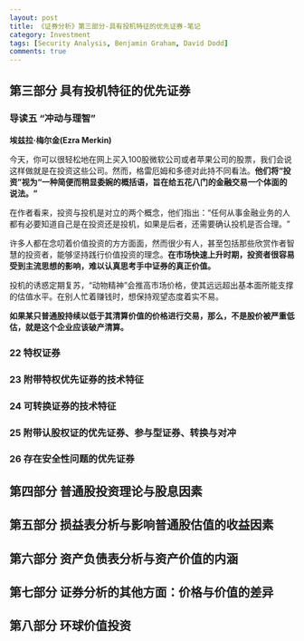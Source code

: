 ```yaml
---
layout: post
title: 《证券分析》第三部分-具有投机特征的优先证券-笔记
category: Investment
tags: [Security Analysis, Benjamin Graham, David Dodd]
comments: true
---
```


## 第三部分 具有投机特征的优先证券

### 导读五 “冲动与理智”

**埃兹拉·梅尔金(Ezra Merkin)**

今天，你可以很轻松地在网上买入100股微软公司或者苹果公司的股票，我们会说这样做就是在投资这些公司。然而，格雷厄姆和多德对此持不同看法。**他们将“投资”视为“一种简便而稍显委婉的概括语，旨在给五花八门的金融交易一个体面的说法。​”​**

在作者看来，投资与投机是对立的两个概念，他们指出：​“任何从事金融业务的人都有必要知道自己是在投资还是投机，如果是后者，还需要确认投机是否合理。​”

许多人都在念叨着价值投资的方方面面，然而很少有人，甚至包括那些欣赏作者智慧的投资者，能够坚持践行价值投资的理念。**在市场快速上升时期，投资者很容易受到主流思想的影响，难以认真思考手中证券的真正价值。**

投机的诱惑定期复苏，​“动物精神”会推高市场价格，使其远远超出基本面所能支撑的估值水平。在别人忙着赚钱时，想保持观望态度着实不易。

**如果某只普通股持续以低于其清算价值的价格进行交易，那么，不是股价被严重低估，就是这个企业应该破产清算。​**

### 22 特权证券

### 23 附带特权优先证券的技术特征

### 24 可转换证券的技术特征

### 25 附带认股权证的优先证券、参与型证券、转换与对冲

### 26 存在安全性问题的优先证券

## 第四部分 普通股投资理论与股息因素

## 第五部分 损益表分析与影响普通股估值的收益因素

## 第六部分 资产负债表分析与资产价值的内涵

## 第七部分 证券分析的其他方面：价格与价值的差异

## 第八部分 环球价值投资
